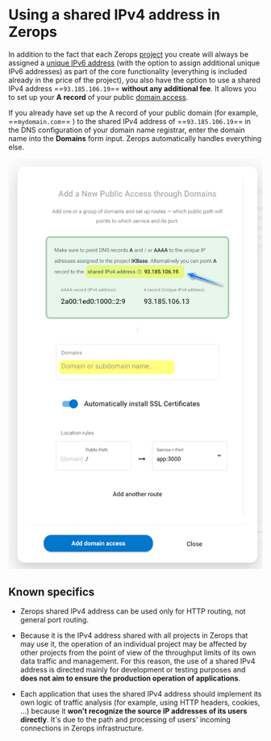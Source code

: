 # Using a shared IPv4 address in Zerops

In addition to the fact that each Zerops [project](/documentation/overview/pricing.html#projects) you create will always be assigned a [unique IPv6 address](/documentation/routing/unique-ipv4-ipv6-addresses.html) (with the option to assign additional unique IPv6 addresses) as part of the core functionality (everything is included already in the price of the project), you also have the option to use a shared IPv4 address ==`93.185.106.19`== **without any additional fee**. It allows you to set up your **A record** of your public [domain access](/documentation/routing/using-your-domain.html).

If you already have set up the A record of your public domain (for example, ==`mydomain.com`== ) to the shared IPv4 address of ==`93.185.106.19`== in the DNS configuration of your domain name registrar, enter the domain name into the **Domains** form input. Zerops automatically handles everything else.

![Public Domain Access](./images/Public-Domain-Access-Shared-IPv4.png "Shared IPv4 Address")

## Known specifics

* Zerops shared IPv4 address can be used only for HTTP routing, not general port routing.

* Because it is the IPv4 address shared with all projects in Zerops that may use it, the operation of an individual project may be affected by other projects from the point of view of the throughput limits of its own data traffic and management. For this reason, the use of a shared IPv4 address is directed mainly for development or testing purposes and **does not aim to ensure the production operation of applications**.

* Each application that uses the shared IPv4 address should implement its own logic of traffic analysis (for example, using HTTP headers, cookies, ...) because it **won't recognize the source IP addresses of its users directly**. It's due to the path and processing of users' incoming connections in Zerops infrastructure.
